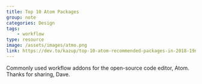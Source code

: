 ```yaml
---
title: Top 10 Atom Packages
group: note
categories: Design
tags:
    - workflow
type: resource
image: /assets/images/atmo.png
link: https://dev.to/kazup/top-10-atom-recommended-packages-in-2018-19n7
---
```

Commonly used workflow addons for the open-source code editor, Atom. Thanks for sharing, Dave.
